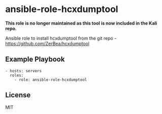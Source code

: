 ansible-role-hcxdumptool
=========

**This role is no longer maintained as this tool is now included in the Kali repo.**

Ansible role to install hcxdumptool from the git repo - https://github.com/ZerBea/hcxdumptool

Example Playbook
----------------

    - hosts: servers
      roles:
        - role: ansible-role-hcxdumptool

License
-------

MIT
